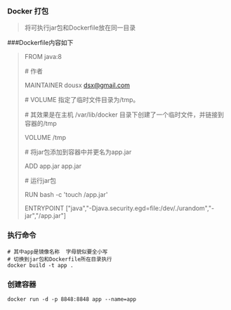 ### Docker 打包

>将可执行jar包和Dockerfile放在同一目录

###Dockerfile内容如下

>FROM java:8
>
>\# 作者
>
>MAINTAINER dousx <dsx@gmail.com>
>
>
>
>\# VOLUME 指定了临时文件目录为/tmp。
>
>\# 其效果是在主机 /var/lib/docker 目录下创建了一个临时文件，并链接到容器的/tmp
>
>VOLUME /tmp 
>
>
>
>\# 将jar包添加到容器中并更名为app.jar
>
>ADD app.jar app.jar 
>
>
>
>\# 运行jar包
>
>RUN bash -c 'touch /app.jar'
>
>
>
>ENTRYPOINT ["java","-Djava.security.egd=file:/dev/./urandom","-jar","/app.jar"]

### 执行命令

```shell
# 其中app是镜像名称  字母貌似要全小写 
# 切换到jar包和Dockerfile所在目录执行
docker build -t app .
```

### 创建容器

```shell
docker run -d -p 8848:8848 app --name=app
```

